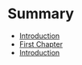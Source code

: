 # Summary

* [Introduction](README.md)
* [First Chapter](chapter1.md)
* [Introduction](introduction.md)

